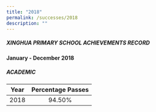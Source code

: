 ```yaml
---
title: "2018"
permalink: /successes/2018
description: ""
---
```

##### XINGHUA PRIMARY SCHOOL ACHIEVEMENTS RECORD


**January - December 2018**




##### ACADEMIC

| Year | Percentage Passes |
|:----:|:-----------------:|
| 2018 |      94.50%       |
